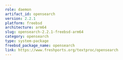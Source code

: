```yaml
---
role: daemon
artifact_id: opensearch
version: 2.2.1
platform: freebsd
architecture: arm64
slug: opensearch-2.2.1-freebsd-arm64
category: opensearch
type: system-package
freebsd_package_name: opensearch
link: https://www.freshports.org/textproc/opensearch
---
```

